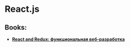 # React.js
## Books:
* **[React and Redux: функциональная веб-разработка](https://github.com/UlugbekMuslitdinov/awesome-sources/blob/main/JavaScript/React/React%20%D0%B8%20Redux_%20%D1%84%D1%83%D0%BD%D0%BA%D1%86%D0%B8%D0%BE%D0%BD%D0%B0%D0%BB%D1%8C%D0%BD%D0%B0%D1%8F%20%D0%B2%D0%B5%D0%B1-%D1%80%D0%B0%D0%B7%D1%80%D0%B0%D0%B1%D0%BE%D1%82%D0%BA%D0%B0.%20%D0%91%D1%8D%D0%BD%D0%BA%D1%81%20%D0%90%D0%BB%D0%B5%D0%BA%D1%81%2C%20%D0%9F%D0%BE%D1%80%D1%81%D0%B5%D0%BB%D0%BB%D0%BE%20%D0%95%D0%B2%D0%B0.pdf)**